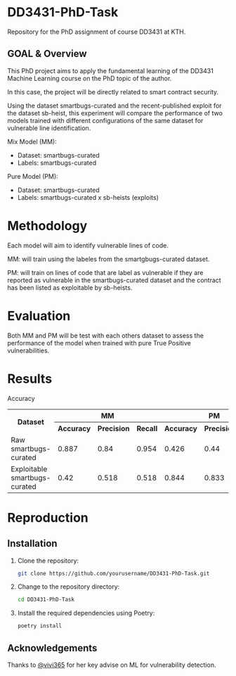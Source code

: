 # DD3431-PhD-Task
Repository for the PhD assignment of course DD3431 at KTH.


## GOAL & Overview

This PhD project aims to apply the fundamental learning of the DD3431 Machine Learning course on the PhD topic of the author. 

In this case, the project will be directly related to smart contract security.

Using the dataset smartbugs-curated and the recent-published exploit for the dataset sb-heist, this experiment will compare the performance of two models trained with different configurations of the same dataset for vulnerable line identification.


Mix Model (MM): 
- Dataset: smartbugs-curated
- Labels: smartbugs-curated

Pure Model (PM):
- Dataset: smartbugs-curated
- Labels:  smartbugs-curated x sb-heists (exploits)

# Methodology

Each model will aim to identify vulnerable lines of code.

MM: will train using the labeles from the smartgbugs-curated dataset.

PM: will train on lines of code that are label as vulnerable if they are reported as vulnerable in the smartbugs-curated dataset and the contract has been listed as exploitable by sb-heists.

# Evaluation

Both MM and PM will be test with each others dataset to assess the performance of the model when trained with pure True Positive vulnerabilities.


# Results

Accuracy



<table>
  <tr>
    <th rowspan="2">Dataset</th>
    <th colspan="3">MM</th>
    <th colspan="3">PM</th>
  </tr>
  <tr>
    <th>Accuracy</th>
    <th>Precision</th>
    <th>Recall</th>
    <th>Accuracy</th>
    <th>Precision</th>
    <th>Recall</th>
  </tr>
  <tr>
    <td>Raw smartbugs-curated</td>
    <td>0.887</td>
    <td>0.84</td>
    <td>0.954</td>
    <td>0.426</td>
    <td>0.44</td>
    <td>0.659</td>
  </tr>
  <tr>
    <td>Exploitable smartbugs-curated</td>
    <td>0.42</td>
    <td>0.518</td>
    <td>0.518</td>
    <td>0.844</td>
    <td>0.833</td>
    <td>0.925</td>
  </tr>
</table>



# Reproduction
## Installation

1. Clone the repository:
    ```sh
    git clone https://github.com/yourusername/DD3431-PhD-Task.git
    ```
2. Change to the repository directory:
    ```sh
    cd DD3431-PhD-Task
    ```
3. Install the required dependencies using Poetry:
    ```sh
    poetry install
    ```



## Acknowledgements
Thanks to [@vivi365](https://github.com/vivi365) for her key advise on ML for vulnerability detection.
